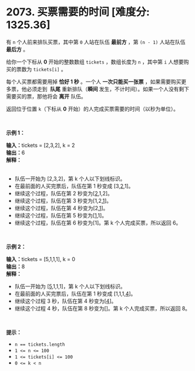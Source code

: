 # 2073. 买票需要的时间 [难度分: 1325.36]

<p>有 <code>n</code> 个人前来排队买票，其中第 <code>0</code> 人站在队伍 <strong>最前方</strong> ，第 <code>(n - 1)</code> 人站在队伍 <strong>最后方</strong> 。</p>

<p>给你一个下标从 <strong>0</strong> 开始的整数数组 <code>tickets</code> ，数组长度为 <code>n</code> ，其中第 <code>i</code> 人想要购买的票数为 <code>tickets[i]</code> 。</p>

<p>每个人买票都需要用掉 <strong>恰好 1 秒</strong> 。一个人 <strong>一次只能买一张票</strong> ，如果需要购买更多票，他必须走到&nbsp; <strong>队尾</strong> 重新排队（<strong>瞬间 </strong>发生，不计时间）。如果一个人没有剩下需要买的票，那他将会 <strong>离开</strong> 队伍。</p>

<p>返回位于位置 <code>k</code>（下标从 <strong>0</strong> 开始）的人完成买票需要的时间（以秒为单位）。</p>

<p>&nbsp;</p>

<p><strong>示例 1：</strong></p>

<div class="example-block"><strong>输入：</strong>tickets = [2,3,2], k = 2</div>

<div class="example-block"><strong>输出：</strong>6</div>

<div class="example-block"><strong>解释：</strong></div>

<div class="example-block">&nbsp;</div>

<ul>
	<li class="example-block">队伍一开始为 [2,3,2]，第 k 个人以下划线标识。</li>
	<li class="example-block">在最前面的人买完票后，队伍在第 1 秒变成 [3,<u>2</u>,1]。</li>
	<li class="example-block">继续这个过程，队伍在第 2 秒变为[<u>2</u>,1,2]。</li>
	<li class="example-block">继续这个过程，队伍在第 3 秒变为[1,2,<u>1</u>]。</li>
	<li class="example-block">继续这个过程，队伍在第 4 秒变为[2,<u>1</u>]。</li>
	<li class="example-block">继续这个过程，队伍在第 5 秒变为[<u>1</u>,1]。</li>
	<li class="example-block">继续这个过程，队伍在第 6 秒变为[1]。第 k 个人完成买票，所以返回 6。</li>
</ul>

<div class="example-block">&nbsp;</div>

<p><strong>示例 2：</strong></p>

<div class="example-block"><strong>输入：</strong>tickets = [5,1,1,1], k = 0</div>

<div class="example-block"><strong>输出：</strong>8</div>

<div class="example-block"><strong>解释：</strong></div>

<ul>
	<li class="example-block">队伍一开始为 [<u>5</u>,1,1,1]，第 k 个人以下划线标识。</li>
	<li class="example-block">在最前面的人买完票后，队伍在第 1 秒变成 [1,1,1,<u>4</u>]。</li>
	<li class="example-block">继续这个过程 3 秒，队伍在第 4&nbsp;秒变为[<u>4</u>]。</li>
	<li class="example-block">继续这个过程 4 秒，队伍在第 8&nbsp;秒变为[]。第 k 个人完成买票，所以返回 8。</li>
</ul>

<p>&nbsp;</p>

<p><strong>提示：</strong></p>

<ul>
	<li><code>n == tickets.length</code></li>
	<li><code>1 &lt;= n &lt;= 100</code></li>
	<li><code>1 &lt;= tickets[i] &lt;= 100</code></li>
	<li><code>0 &lt;= k &lt; n</code></li>
</ul>
